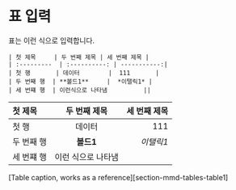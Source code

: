 # 표 입력

표는 이런 식으로 입력합니다.

```
| 첫 제목     | 두 번째 제목 | 세 번째 제목 |
| :---------  | :----------: | -----------:|
| 첫 행       | 데이터        |  111       |
| 두 번째 행  | **볼드1**     |  *이탤릭1* |
| 세 번쨰 행  | 이런식으로 나타냄          || 
```

| 첫 제목     | 두 번째 제목 | 세 번째 제목 |
| :---------  | :----------: | -----------:|
| 첫 행       | 데이터        |  111       |
| 두 번째 행  | **볼드1**     |  *이탤릭1* |
| 세 번쨰 행  |  이런 식으로 나타냄        ||
[Table caption, works as a reference][section-mmd-tables-table1]

